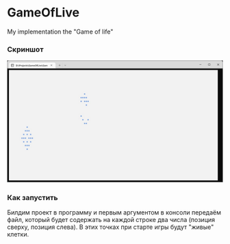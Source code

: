 # GameOfLive
My implementation the "Game of life"

### Скриншот
![Пример](screenshot.jpg)

### Как запустить
Билдим проект в программу и первым аргументом в консоли передаём файл,
который будет содержать на каждой строке два числа (позиция сверху, позиция слева).
В этих точках при старте игры будут "живые" клетки.
